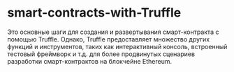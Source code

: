# smart-contracts-with-Truffle
Это основные шаги для создания и развертывания смарт-контракта с помощью Truffle. Однако, Truffle предоставляет множество других функций и инструментов, таких как интерактивный консоль, встроенный тестовый фреймворк и т.д. для более продвинутых сценариев разработки смарт-контрактов на блокчейне Ethereum.
